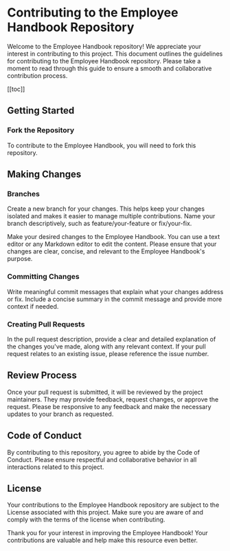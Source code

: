 # Contributing to the Employee Handbook Repository

Welcome to the Employee Handbook repository!
We appreciate your interest in contributing to this project.
This document outlines the guidelines for contributing to the Employee Handbook repository.
Please take a moment to read through this guide to ensure a smooth and collaborative contribution process.

[[toc]]

## Getting Started

### Fork the Repository

To contribute to the Employee Handbook, you will need to fork this repository.

## Making Changes

### Branches

Create a new branch for your changes.
This helps keep your changes isolated and makes it easier to manage multiple contributions.
Name your branch descriptively, such as feature/your-feature or fix/your-fix.

Make your desired changes to the Employee Handbook.
You can use a text editor or any Markdown editor to edit the content.
Please ensure that your changes are clear, concise, and relevant to the Employee Handbook's purpose.

### Committing Changes

Write meaningful commit messages that explain what your changes address or fix.
Include a concise summary in the commit message and provide more context if needed.

### Creating Pull Requests

In the pull request description, provide a clear and detailed explanation of the changes you've made, along with any relevant context.
If your pull request relates to an existing issue, please reference the issue number.

## Review Process

Once your pull request is submitted, it will be reviewed by the project maintainers.
They may provide feedback, request changes, or approve the request.
Please be responsive to any feedback and make the necessary updates to your branch as requested.

## Code of Conduct

By contributing to this repository, you agree to abide by the Code of Conduct.
Please ensure respectful and collaborative behavior in all interactions related to this project.

## License

Your contributions to the Employee Handbook repository are subject to the License associated with this project.
Make sure you are aware of and comply with the terms of the license when contributing.

Thank you for your interest in improving the Employee Handbook! Your contributions are valuable and help make this resource even better.
